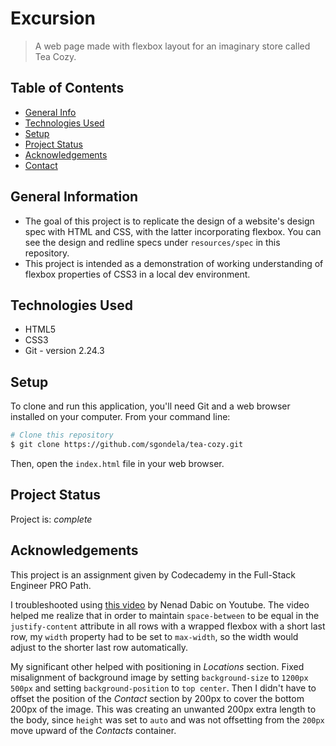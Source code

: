 # Excursion

> A web page made with flexbox layout for an imaginary store called Tea Cozy.

## Table of Contents

- [General Info](#general-information)
- [Technologies Used](#technologies-used)
- [Setup](#setup)
- [Project Status](#project-status)
- [Acknowledgements](#acknowledgements)
- [Contact](#contact)


## General Information

- The goal of this project is to replicate the design of a website's design spec with HTML and CSS, with the latter incorporating flexbox. You can see the design and redline specs under `resources/spec` in this repository.
- This project is intended as a demonstration of working understanding of flexbox properties of CSS3 in a local dev environment.


## Technologies Used

- HTML5
- CSS3
- Git - version 2.24.3


## Setup

To clone and run this application, you'll need Git and a web browser installed on your computer. From your command line:

```bash
# Clone this repository
$ git clone https://github.com/sgondela/tea-cozy.git
```
Then, open the `index.html` file in your web browser.

## Project Status

Project is: _complete_


## Acknowledgements

This project is an assignment given by Codecademy in the Full-Stack Engineer PRO Path.

I troubleshooted using [this video](https://www.youtube.com/watch?v=fJc18fT4T3s) by Nenad Dabic on Youtube. The video helped me realize that in order to maintain `space-between` to be equal in the `justify-content` attribute in all rows with a wrapped flexbox with a short last row, my `width` property had to be set to `max-width`, so the width would adjust to the shorter last row automatically.

My significant other helped with positioning in _Locations_ section. Fixed misalignment of background image by setting `background-size` to `1200px 500px` and setting `background-position` to `top center`. Then I didn't have to offset the position of the _Contact_ section by 200px to cover the bottom 200px of the image. This was creating an unwanted 200px extra length to the body, since `height` was set to `auto` and was not offsetting from the `200px` move upward of the _Contacts_ container.